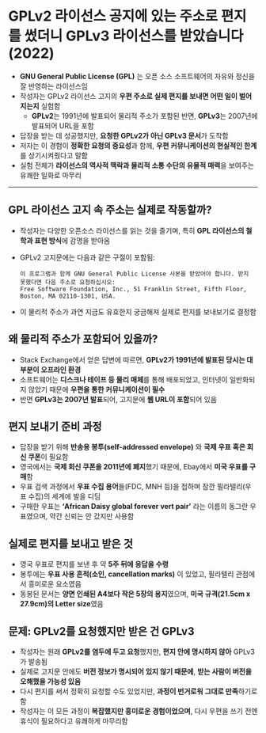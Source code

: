 # GPLv2 라이선스 공지에 있는 주소로 편지를 썼더니 GPLv3 라이선스를 받았습니다 (2022)


* **GNU General Public License (GPL)** 는 오픈 소스 소프트웨어의 자유와 정신을 잘 반영하는 라이선스임
* 작성자는 GPLv2 라이선스 고지의 **우편 주소로 실제 편지를 보내면 어떤 일이 벌어지는지** 실험함
  + **GPLv2**는 1991년에 발표되어 물리적 주소가 포함된 반면, **GPLv3**는 2007년에 발표되어 URL을 포함
* 답장을 받는 데 성공했지만, **요청한 GPLv2가 아닌 GPLv3 문서**가 도착함
* 저자는 이 경험이 **정확한 요청의 중요성**과 함께, **우편 커뮤니케이션의 현실적인 한계**를 상기시켜줬다고 말함
* 실험 전체가 **라이선스의 역사적 맥락과 물리적 소통 수단의 유물적 매력**을 보여주는 유쾌한 일화로 마무리

---

GPL 라이선스 고지 속 주소는 실제로 작동할까?
---------------------------

* 작성자는 다양한 오픈소스 라이선스를 읽는 것을 즐기며, 특히 **GPL 라이선스의 철학과 표현 방식**에 감명을 받아옴
* GPLv2 고지문에는 다음과 같은 구절이 포함됨:

  ```
  이 프로그램과 함께 GNU General Public License 사본을 받았어야 합니다. 받지 못했다면 다음 주소로 요청하십시오:  
  Free Software Foundation, Inc., 51 Franklin Street, Fifth Floor, Boston, MA 02110-1301, USA.  

  ```
* 이 물리적 주소가 과연 지금도 유효한지 궁금해져 실제로 편지를 보내보기로 결정함

왜 물리적 주소가 포함되어 있을까?
-------------------

* Stack Exchange에서 얻은 답변에 따르면, **GPLv2가 1991년에 발표된 당시는 대부분이 오프라인 환경**
* 소프트웨어는 **디스크나 테이프 등 물리 매체**를 통해 배포되었고, 인터넷이 일반화되지 않았기 때문에 **우편을 통한 커뮤니케이션이 필수**
* 반면 **GPLv3는 2007년 발표**되어, 고지문에 **웹 URL이 포함**되어 있음

편지 보내기 준비 과정
------------

* 답장을 받기 위해 **반송용 봉투(self-addressed envelope)** 와 **국제 우표 혹은 회신 쿠폰**이 필요함
* 영국에서는 **국제 회신 쿠폰을 2011년에 폐지**했기 때문에, Ebay에서 **미국 우표를 구매**함
* 우표 검색 과정에서 **우표 수집 용어**들(FDC, MNH 등)을 접하며 잠깐 필라텔리(우표 수집)의 세계에 발을 디딤
* 구매한 우표는 **‘African Daisy global forever vert pair’** 라는 이름의 동그란 우표였으며, 약간 신뢰는 안 갔지만 사용함

실제로 편지를 보내고 받은 것
----------------

* 영국 우표로 편지를 보낸 후 약 **5주 뒤에 응답을 수령**
* 봉투에는 **우표 사용 흔적(소인, cancellation marks)** 이 있었고, 필라텔리 관점에서 흥미로운 요소였음
* 동봉된 문서는 **양면 인쇄된 A4보다 작은 5장의 용지**였으며, **미국 규격(21.5cm x 27.9cm)의 Letter size**였음

문제: GPLv2를 요청했지만 받은 건 GPLv3
---------------------------

* 작성자는 원래 **GPLv2를 염두에 두고 요청**했지만, **편지 안에 명시하지 않아** GPLv3가 발송됨
* 실제로 고지문 안에도 **버전 정보가 명시되어 있지 않기 때문에**, **받는 사람이 버전을 오해했을 가능성 있음**
* 다시 편지를 써서 정확히 요청할 수도 있었지만, **과정이 번거로워 그대로 만족**하기로 함
* 작성자는 이 모든 과정이 **복잡했지만 흥미로운 경험이었으며**, 다시 우편을 쓰기 전엔 휴식이 필요하다고 유쾌하게 마무리함
